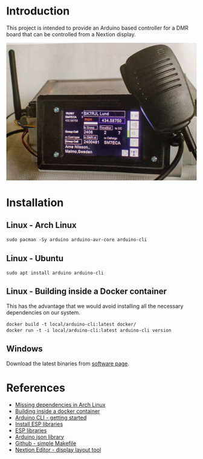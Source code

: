 
# Introduction

This project is intended to provide an Arduino based controller for a DMR board
that can be controlled from a Nextion display.

![DMR Dreambox](doc/img/IMG_20210119_232006.jpg)

# Installation

## Linux - Arch Linux

    sudo pacman -Sy arduino arduino-avr-core arduino-cli

## Linux - Ubuntu

    sudo apt install arduino arduino-cli

## Linux - Building inside a Docker container

This has the advantage that we would avoid installing all the necessary dependencies
on our system.

	docker build -t local/arduino-cli:latest docker/
	docker run -t -i local/arduino-cli:latest arduino-cli version

## Windows
Download the latest binaries from [software page](https://www.arduino.cc/en/software).

# References

* [Missing dependencies in Arch Linux](https://bugs.archlinux.org/task/60378)
* [Building inside a docker container](https://hub.docker.com/r/arduino/arduino-cli)
* [Arduino CLI - getting started](https://arduino.github.io/arduino-cli/latest/getting-started/)
* [Install ESP libraries](https://github.com/espressif/arduino-esp32#installation-instructions)
* [ESP libraries](https://github.com/espressif/arduino-esp32/tree/master/libraries)
* [Arduino json library](https://arduinojson.org/)
* [Github - simple Makefile](https://github.com/digiampietro/arduino-makefile/blob/master/blink-arduino/Makefile)
* [Nextion Editor - display layout tool](https://nextion.tech/nextion-editor/) 